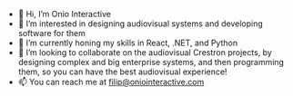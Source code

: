 - 👋 Hi, I’m Onio Interactive
- 👀 I’m interested in designing audiovisual systems and developing software for them
- 🌱 I’m currently honing my skills in React, .NET, and Python
- 💞️ I’m looking to collaborate on the audiovisual Crestron projects, by designing complex and big enterprise systems, and then programming them, so you can have the best audiovisual experience!
- 📫 You can reach me at filip@oniointeractive.com
